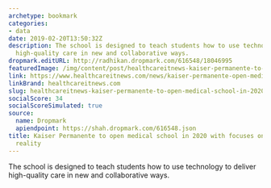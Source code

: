```yaml
---
archetype: bookmark
categories:
- data
date: 2019-02-20T13:50:32Z
description: The school is designed to teach students how to use technology to deliver
  high-quality care in new and collaborative ways.
dropmark.editURL: http://radhikan.dropmark.com/616548/18046995
featuredImage: /img/content/post/healthcareitnews-kaiser-permanente-to-open-medical-school-in-2020-with-focuses-on-data-virtual-reality.jpg
link: https://www.healthcareitnews.com/news/kaiser-permanente-open-medical-school-2020-focuses-data-virtual-reality
linkBrand: healthcareitnews.com
slug: healthcareitnews-kaiser-permanente-to-open-medical-school-in-2020-with-focuses-on-data-virtual-reality
socialScore: 34
socialScoreSimulated: true
source:
  name: Dropmark
  apiendpoint: https://shah.dropmark.com/616548.json
title: Kaiser Permanente to open medical school in 2020 with focuses on data, virtual
  reality
---
```

The school is designed to teach students how to use technology to deliver high-quality care in new and collaborative ways.